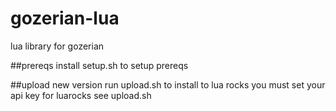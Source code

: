 # gozerian-lua
lua library for gozerian

##prereqs
install setup.sh to setup prereqs

##upload new version
run upload.sh to install to lua rocks
you must set your api key for luarocks see upload.sh
